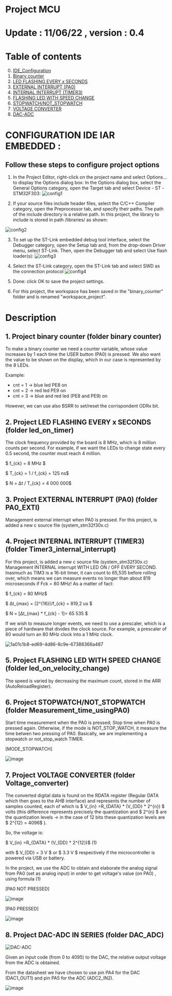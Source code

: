 # Project MCU
# Update : 11/06/22 , version : 0.4

# Table of contents

0. [IDE_Configuration](#confIDE)
1. [Binary counter](#bin-count) 
2. [LED FLASHING EVERY x SECONDS](#ledOnSeconds)     
3. [EXTERNAL INTERRUPT (PA0)](#PA0exti)         
4. [INTERNAL INTERRUPT (TIMER3)](#TIM3int)      
5. [FLASHING LED WITH SPEED CHANGE](#ledOnSpeed)   
6. [STOPWATCH/NOT_STOPWATCH](#StopWatchOrNo)          
7. [VOLTAGE CONVERTER](#V_converter)
8. [DAC-ADC](#DAC-ADC)     

# CONFIGURATION IDE IAR EMBEDDED :  <a name="confIDE"></a>
## Follow these steps to configure project options
1. In the Project Editor, right-click on the project name and select Options... to display the Options dialog box:
In the Options dialog box, select the General Options category, open the Target tab and select Device - ST -STM32F303:
![config1](https://user-images.githubusercontent.com/83538787/171648935-19605a9c-bc42-47fe-afc5-051d73a3ed70.png)

2. If your source files include header files, select the C/C++ Compiler category, open the Preprocessor tab, and specify their paths. The path of the
include directory is a relative path. In this project, the library to include is stored in path /libraries/ as shown:

![config2](https://user-images.githubusercontent.com/83538787/171996102-4ffdc9a5-c428-4759-a331-e0912adb2bca.PNG)

3. To set up the ST-Link embedded debug tool interface, select the Debugger category, open the Setup tab and, from the drop-down Driver menu, select ST-Link. Then,
open the Debugger tab and select Use flash loader(s):
![config3](https://user-images.githubusercontent.com/83538787/171648974-84341f7e-4eb4-470f-9b3f-03217b024df4.PNG)

4. Select the ST-Link category, open the ST-Link tab and select SWD as the connection protocol
![config4](https://user-images.githubusercontent.com/83538787/171649073-55a4ca78-45a0-476a-93d6-c6c35de240b2.PNG)

5. Done: click OK to save the project settings.

6. For this project, the workspace has been saved in the "binary_counter" folder and is renamed "workspace_project".
          

# Description
## 1. Project binary counter (folder binary counter) <a name="bin-count"></a>
To make a binary counter we need a counter variable, whose value increases by 1 each time the USER button (PA0) is pressed. 
We also want the value to be shown on the display, which in our case is represented by the 8 LEDs.

Example:

- cnt = 1 -> blue led PE8 on
- cnt = 2 -> red led PE9 on
- cnt = 3 -> blue and red led (PE8 and PE9) on

However, we can use also BSRR to set/reset the corrispondent ODRx bit.

## 2. Project LED FLASHING EVERY x SECONDS (folder led_on_timer) <a name="ledOnSeconds"></a>
The clock frequency provided by the board is 8 MHz, which is 8 million counts per second. 
For example, if we want the LEDs to change state every 0.5 second, the counter must reach 4 million.

$ f_{ck} = 8 MHz $

$ T_{ck} = 1 / f_{ck} = 125 ns$

$ N = Δt / T_{ck} = 4 000 000$


## 3. Project EXTERNAL INTERRUPT (PA0) (folder PA0_EXTI) <a name="PA0exti"></a>
Management external interrupt when PA0 is pressed.
For this project, is added a new c source file (system_stm32f30x.c)


## 4. Project INTERNAL INTERRUPT (TIMER3) (folder Timer3_internal_interrupt) <a name="TIM3int"></a>
For this project, is added a new c source file (system_stm32f30x.c)
Management INTERNAL interrupt WITH LED ON / OFF EVERY SECOND. 
Inasmuch as TIM3 is a 16-bit timer, it can count to 65,535 before rolling over, which means we can measure events no longer than about 819 microseconds if Fck = 80 MHz!
As a matter of fact:

$ f_{ck} = 80 MHz$

$ Δt_{max} = (2^{16})/f_{ck} = 819,2 us $

$ N = [Δt_{max} * f_{ck} - 1]= 65 535 $

If we wish to measure longer events, we need to use a prescaler, which is a piece of hardware that divides the clock source. 
For example, a prescaler of 80 would turn an 80 MHz clock into a 1 MHz clock.

![1a01c1b8-ed69-4d86-8c9e-67388366a487](https://user-images.githubusercontent.com/83538787/172060373-4970bbf8-c6ca-4e81-8eb0-47ae446bf3de.jpg)


## 5. Project FLASHING LED WITH SPEED CHANGE (folder led_on_velocity_change) <a name="ledOnSpeed"></a>
The speed is varied by decreasing the maximum count, stored in the ARR (AutoReloadRegister).

## 6. Project STOPWATCH/NOT_STOPWATCH (folder Measurement_time_usingPA0) <a name="StopWatchOrNo"></a>
Start time measurement when the PA0 is pressed; Stop time when PA0 is pressed again. Otherwise, if the mode is NOT_STOP_WATCH, it measure the time betwen two pressing of PA0. Basically, we are implementing a stopwatch or not_stop_watch TIMER.

[MODE_STOPWATCH]

![image](https://user-images.githubusercontent.com/83538787/173041289-64b4213a-c3e8-4aab-a95f-83aa3fc1a8e6.png)
 
## 7. Project VOLTAGE CONVERTER (folder Voltage_converter) <a name="V_converter"></a>

The converted digital data is found on the RDATA register (Regular DATA which then goes to the AHB interface) and represents the number of samples counted, each of which is  $ V_{in} =R_{DATA} * (V_{DD} * 2^{n}) $  volts (this difference represents precisely the quantization and $ 2^{n} $ are the quantization levels -> in the case of 12 bits these quantization levels are $ 2^{12} = 4096$ ). 

So, the voltage is:

$ V_{in} =R_{DATA} * (V_{DD} * 2^{12})$  (1)  

with $ V_{DD} = 3 V $ or $ 3.3 V $ respectively if the microcontroller is powered via USB or battery.

In the project, we use the ADC to obtain and elaborate the analog signal from PA0 (set as analog input) in order to get voltage's value (on PA0) , using formula (1)

[PA0 NOT PRESSED]

![image](https://user-images.githubusercontent.com/83538787/173183914-16214e62-49ea-4e82-8a58-9f671f408cbf.png)

[PA0 PRESSED]

![image](https://user-images.githubusercontent.com/83538787/173183945-aa556b50-7764-4ad1-b4c3-aa87896f101a.png)

## 8. Project DAC-ADC IN SERIES (folder DAC_ADC) <a name="DAC-ADC"></a>

![DAC-ADC](https://user-images.githubusercontent.com/83538787/173192086-aec7c769-2c91-4fb4-86e5-5344fb71de2f.PNG)

Given an input code (from 0 to 4095) to the DAC, the relative output voltage from the ADC is obtained. 

From the datasheet we have chosen to use pin PA4 for the DAC (DAC1_OUT1) and pin PA5 for the ADC (ADC2_IN2).

![image](https://user-images.githubusercontent.com/83538787/173192289-3261a279-5553-49ec-bd6f-03b0999842cf.png)
